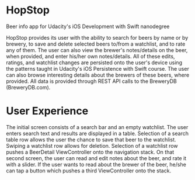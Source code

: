 # HopStop

Beer info app for Udacity's iOS Development with Swift nanodegree

HopStop provides its user with the ability to search for beers by name or by brewery,
to save and delete selected beers to/from a watchlist, and to rate any of them.
The user can also view the brewer's notes/details on the beer, when provided,
and enter his/her own notes/details. All of these edits, ratings, and watchlist
changes are persisted onto the user's device using the patterns taught in Udacity's
iOS Persistence with Swift course.  The user can also browse interesting details
about the brewers of these beers, where provided.  All data is provided through
REST API calls to the BreweryDB (BreweryDB.com).

# User Experience

The initial screen consists of a search bar and an empty watchlist.  The user enters
search text and results are displayed in a table.  Selection of a search table row allows
the user the chance to save that beer to the watchlist.  Swiping a watchlist row allows 
for deletion. Selection of a watchlist row pushes a BeerDetail ViewController onto the 
navigation stack. On that second screen, the user can read and edit notes about the beer,
and rate it with a slider.  If the user wants to read about the brewer of the beer,
he/she can tap a button which pushes a third ViewController onto the stack.  

